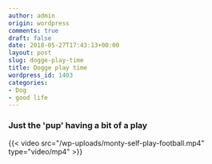 ```yaml
---
author: admin
origin: wordpress
comments: true
draft: false
date: 2018-05-27T17:43:13+00:00
layout: post
slug: dogge-play-time
title: Dogge play time
wordpress_id: 1403
categories:
- Dog
- good life
---
```

### Just the 'pup' having a bit of a play

 {{< video src="/wp-uploads/monty-self-play-football.mp4" type="video/mp4" >}}

